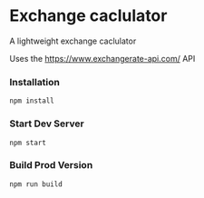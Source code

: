 # Exchange caclulator

A lightweight exchange caclulator


Uses the https://www.exchangerate-api.com/ API


### Installation

```
npm install
```

### Start Dev Server

```
npm start
```

### Build Prod Version

```
npm run build
```
